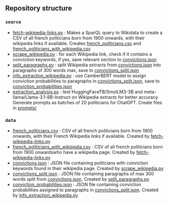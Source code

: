 
## Repository structure

### `source`
 - [fetch-wikipedia-links.py](source/fetch-wikipedia-links.py) : Makes a SparQL query to Wikidata to create a CSV of all french politicians born from 1900 onwards, with their wikipedia links if available. Creates [french_politicians.csv](data/french_politicians.csv) and [french_politicians_with_wikipedia.csv](data/french_politicians_with_wikipedia.csv)
 - [scrape_wikipedia.py](source/scrape_wikipedia.py) : for each Wikipedia link, check if it contains a conviction keywords, if yes, save relevant section to [convictions.json](data/convictions.json)
 - [split_paragraphs.py](source/split_paragraphs.py) : split Wikipedia extracts from [convictions.json](data/convictions.json) into paragraphs of 300 words max, save to [convictions_split.json](data/convictions_split.json)
 - [info_extraction_wikipedia.py](source/info_extraction_wikipedia.py) : use CamberBERT model to assign conviction probabilities to paragraphs in [convictions_split.json](data/convictions_split.json), save to [conviction_probabilities.json](data/conviction_probabilities.json)
 - [extraction_analysis.py](source/extraction_analysis.py) : test HuggingFaceTB/SmolLM3-3B and meta-llama/Llama-3.1-8B-Instruct on Wikipedia extracts for better accuracy. Generate prompts as batches of 20 politicians for ChatGPT. Create files in [prompts/](prompts/)

### `data`
 - [french_politicians.csv](data/french_politicians.csv) : CSV of all french politicians born from 1900 onwards, with their French Wikipedia links if available. Created by [fetch-wikipedia-links.py](source/fetch-wikipedia-links.py)
 - [french_politicians_with_wikipedia.csv](data/french_politicians_with_wikipedia.csv) : CSV of all french politicians born from 1900 onwardswho have a wikipedia page. Created by [fetch-wikipedia-links.py](source/fetch-wikipedia-links.py)
 - [convictions.json](data/convictions.json) : JSON file containing politicians with conviction keywords found in their wikipedia page. Created by [scrape_wikipedia.py](source/scrape_wikipedia.py)
 - [convictions_split.json](data/convictions_split.json) : JSON file containing paragraphs of max 300 words split from [convictions.json](data/convictions.json). Created by [split_paragraphs.py](source/split_paragraphs.py)
 - [conviction_probabilities.json](data/conviction_probabilities.json) : JSON file containing conviction probabilities assigned to paragraphs in [convictions_split.json](data/convictions_split.json). Created by [info_extraction_wikipedia.py](source/info_extraction_wikipedia.py)
